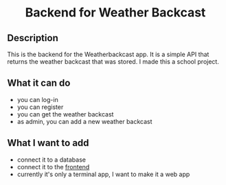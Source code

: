 <h1 align="center">Backend for Weather Backcast</h1>

## Description

This is the backend for the Weatherbackcast app. It is a simple API that returns the weather backcast that was stored. I made this a school project.

## What it can do

- you can log-in
- you can register
- you can get the weather backcast
- as admin, you can add a new weather backcast

## What I want to add

- connect it to a database
- connect it to the [frontend](https://github.com/oliver-oswald/Weatherfrontcast)
- currently it's only a terminal app, I want to make it a web app

